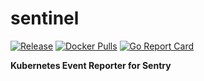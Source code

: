 # sentinel

[![Release](https://img.shields.io/github/release/256dpi/sentinel.svg)](https://github.com/256dpi/sentinel/releases)
[![Docker Pulls](https://img.shields.io/docker/pulls/256dpi/sentinel.svg)](https://hub.docker.com/r/256dpi/sentinel)
[![Go Report Card](https://goreportcard.com/badge/github.com/256dpi/sentinel)](http://goreportcard.com/report/256dpi/sentinel)

**Kubernetes Event Reporter for Sentry**
